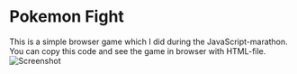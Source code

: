 # Pokemon Fight
This is a simple browser game which I did during the JavaScript-marathon. You can copy this code and see the game in browser with HTML-file.
![Screenshot](/home/admin/js.marathon/pokemon-fight.jpg)
